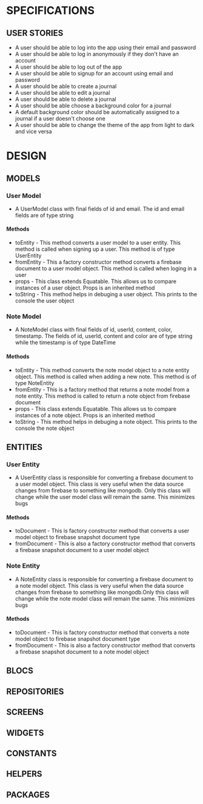 # SPECIFICATIONS
  ## USER STORIES
  - A user should be able to log into the app using their email and password
  - A user should be able to log in anonymously if they don't have an account
  - A user should be able to log out of the app
  - A user should be able to signup for an account using email and password
  - A user should be able to create a journal
  - A user should be able to edit a journal
  - A user should be able to delete a journal 
  - A user should be able choose a background color for a journal
  - A default background color should be automatically assigned
  to a journal if a user doesn't choose one
  - A user should be able to change the theme of the app from 
  light to dark and vice versa

# DESIGN
  ## MODELS
  ### User Model 
  - A UserModel class with final fields of id and email. The id and email fields are of type string
  #### Methods
  - toEntity - This method converts a user model to a user entity. This method is called when signing up a user.
  This method is of type UserEntity
  - fromEntity - This a factory constructor method converts a firebase document to a user model object. This
  method is called when loging in a user
  - props - This class extends Equatable. This allows us to compare instances of a user object. Props is an inherited method
  - toString - This method helps in debuging a user object. This prints to the console the user object

  ### Note Model 
  - A NoteModel class with final fields of id, userId, content, color, timestamp. The fields of id, userId, content and color
  are of type string while the timestamp is of type DateTime
  #### Methods 
  - toEntity - This method converts the note model object to a note entity object. This method is called when adding a new note.
  This method is of type NoteEntity
  - fromEntity - This is a factory method that returns a note model from a note entity. This method is called to return 
  a note object from firebase document
  - props - This class extends Equatable. This allows us to compare instances of a note object. Props is an inherited method
  - toString - This method helps in debuging a note object. This prints to the console the note object

  ## ENTITIES
  ### User Entity 
  - A UserEntity class is responsible for converting a firebase document to a user model object. This class is
  very useful when the data source changes from firebase to something like mongodb. Only this class will change
  while the user model class will remain the same. This minimizes bugs
  #### Methods
  - toDocument - This is factory constructor method that converts a user model object to firebase snapshot 
  document type
  - fromDocument - This is also a factory constructor method that converts a firebase snapshot document to 
  a user model object

  ### Note Entity 
  - A NoteEntity class is responsible for converting a firebase document to a note model object. This class is 
  very useful when the data source changes from firebase to something like mongodb.Only this class will change 
  while the note model class will remain the same. This minimizes bugs
  #### Methods
  - toDocument - This is factory constructor method that converts a note model object to firebase snapshot 
  document type
  - fromDocument - This is also a factory constructor method that converts a firebase snapshot document to 
  a note model object

  ## BLOCS

  ## REPOSITORIES

  ## SCREENS

  ## WIDGETS

  ## CONSTANTS

  ## HELPERS

  ## PACKAGES
